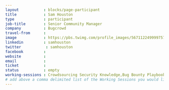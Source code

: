 ```yaml
---
layout           : blocks/page-participant
title            : Sam Houston
type             : participant
job-title        : Senior Community Manager
company          : Bugcrowd
travel-from      :
image            : https://pbs.twimg.com/profile_images/567112249999757313/AmlTsp30_400x400.jpeg
linkedin         : samhouston
twitter           : samhouston
facebook         :
website          :
email            :
ticket           :
status           : empty
working-sessions : Crowdsourcing Security Knowledge,Bug Bounty Playbook
# add above a comma delimited list of the Working Sessions you would like to attend (use the session's title)
---
```


<!-- put more details about participant here -->
